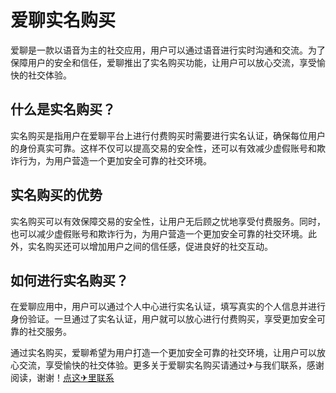 # 爱聊实名购买

爱聊是一款以语音为主的社交应用，用户可以通过语音进行实时沟通和交流。为了保障用户的安全和信任，爱聊推出了实名购买功能，让用户可以放心交流，享受愉快的社交体验。

## 什么是实名购买？

实名购买是指用户在爱聊平台上进行付费购买时需要进行实名认证，确保每位用户的身份真实可靠。这样不仅可以提高交易的安全性，还可以有效减少虚假账号和欺诈行为，为用户营造一个更加安全可靠的社交环境。

## 实名购买的优势

实名购买可以有效保障交易的安全性，让用户无后顾之忧地享受付费服务。同时，也可以减少虚假账号和欺诈行为，为用户营造一个更加安全可靠的社交环境。此外，实名购买还可以增加用户之间的信任感，促进良好的社交互动。

## 如何进行实名购买？

在爱聊应用中，用户可以通过个人中心进行实名认证，填写真实的个人信息并进行身份验证。一旦通过了实名认证，用户就可以放心进行付费购买，享受更加安全可靠的社交服务。

通过实名购买，爱聊希望为用户打造一个更加安全可靠的社交环境，让用户可以放心交流，享受愉快的社交体验。更多关于爱聊实名购买请通过✈与我们联系，感谢阅读，谢谢！[点这✈里联系](https://gg.k02.cc)